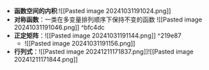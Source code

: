  - **函数空间的内积**:![[Pasted image 20241031191024.png]]
- **对称函数**：一类在多变量排列顺序下保持不变的函数
	![[Pasted image 20241031191046.png]] ^bfc4dc
- **正定矩阵**：![[Pasted image 20241031191144.png]] ^219e87
	- ![[Pasted image 20241031191156.png]]
- **行列式**：![[Pasted image 20241211171837.png]]![[Pasted image 20241211171844.png]]
